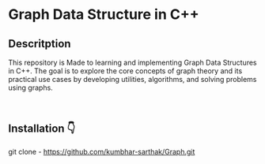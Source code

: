 # Graph Data Structure in C++

## Descritption
This repository is Made to learning and implementing Graph Data Structures in C++.
The goal is to explore the core concepts of graph theory and its practical use cases by developing utilities, algorithms, and solving problems using graphs.

<br>

## Installation 👇

git clone - https://github.com/kumbhar-sarthak/Graph.git
